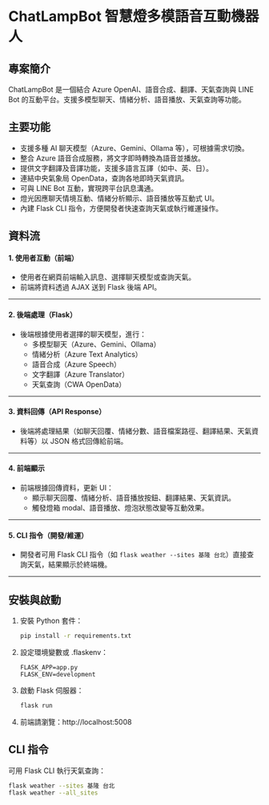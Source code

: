 # ChatLampBot 智慧燈多模語音互動機器人

## 專案簡介

ChatLampBot 是一個結合 Azure OpenAI、語音合成、翻譯、天氣查詢與 LINE Bot 的互動平台。支援多模型聊天、情緒分析、語音播放、天氣查詢等功能。

## 主要功能

- 支援多種 AI 聊天模型（Azure、Gemini、Ollama 等），可根據需求切換。
- 整合 Azure 語音合成服務，將文字即時轉換為語音並播放。
- 提供文字翻譯及音譯功能，支援多語言互譯（如中、英、日）。
- 連結中央氣象局 OpenData，查詢各地即時天氣資訊。
- 可與 LINE Bot 互動，實現跨平台訊息溝通。
- 燈光因應聊天情境互動、情緒分析顯示、語音播放等互動式 UI。
- 內建 Flask CLI 指令，方便開發者快速查詢天氣或執行維運操作。

## 資料流

#### 1. 使用者互動（前端）

- 使用者在網頁前端輸入訊息、選擇聊天模型或查詢天氣。
- 前端將資料透過 AJAX 送到 Flask 後端 API。

---

#### 2. 後端處理（Flask）

- 後端根據使用者選擇的聊天模型，進行：
  - 多模型聊天（Azure、Gemini、Ollama）
  - 情緒分析（Azure Text Analytics）
  - 語音合成（Azure Speech）
  - 文字翻譯（Azure Translator）
  - 天氣查詢（CWA OpenData）

---

#### 3. 資料回傳（API Response）

- 後端將處理結果（如聊天回覆、情緒分數、語音檔案路徑、翻譯結果、天氣資料等）以 JSON 格式回傳給前端。

---

#### 4. 前端顯示

- 前端根據回傳資料，更新 UI：
  - 顯示聊天回覆、情緒分析、語音播放按鈕、翻譯結果、天氣資訊。
  - 觸發燈箱 modal、語音播放、燈泡狀態改變等互動效果。

---

#### 5. CLI 指令（開發/維運）

- 開發者可用 Flask CLI 指令（如 `flask weather --sites 基隆 台北`）直接查詢天氣，結果顯示於終端機。

---

## 安裝與啟動

1. 安裝 Python 套件：

   ```bash
   pip install -r requirements.txt
   ```

2. 設定環境變數或 .flaskenv：

   ```
   FLASK_APP=app.py
   FLASK_ENV=development
   ```

3. 啟動 Flask 伺服器：

   ```bash
   flask run
   ```

4. 前端請瀏覽：http://localhost:5008

## CLI 指令

可用 Flask CLI 執行天氣查詢：

```bash
flask weather --sites 基隆 台北
flask weather --all_sites
```
